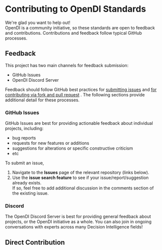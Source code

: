 # Contributing to OpenDI Standards

We're glad you want to help out!  
OpenDI is a community initiative, so these standards are open to feedback and contributions.  Contributions and feedback follow typical GitHub processes.

## Feedback

This project has two main channels for feedback submission:

- GitHub Issues
- OpenDI Discord Server

Feedback should follow GitHub best practices for [submitting issues](https://docs.github.com/en/get-started/exploring-projects-on-github/finding-ways-to-contribute-to-open-source-on-github#opening-an-issue) and [for contributing via fork and pull request](https://docs.github.com/en/get-started/exploring-projects-on-github/contributing-to-a-project) . The following sections provide additional detail for these processes.

### GitHub Issues
GitHub Issues are best for providing actionable feedback about individual projects, including:

- bug reports
- requests for new features or additions
- suggestions for alterations or specific constructive criticism
- etc

To submit an issue,

1. Navigate to the **Issues** page of the relevant repository (links below).
2. Use the **issue search feature** to see if your issue/report/suggestion already exists.  
    If so, feel free to add additional discussion in the comments section of the existing issue.

### Discord
The OpenDI Discord Server is best for providing general feedback about projects, or the OpenDI initiative as a whole. You can also join in ongoing conversations with experts across many Decision Intelligence fields!

## Direct Contribution

